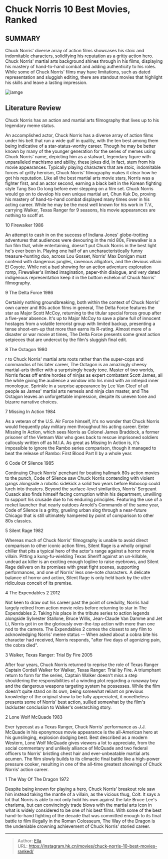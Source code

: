 # Chuck Norris  10 Best Movies, Ranked


## SUMMARY 


 Chuck Norris&#39; diverse array of action films showcases his stoic and indomitable characters, solidifying his reputation as a gritty action hero. 
 Chuck Norris&#39; martial arts background shines through in his films, displaying his mastery of hand-to-hand combat and adding authenticity to his roles. 
 While some of Chuck Norris&#39; films may have limitations, such as dated representation and sluggish editing, there are standout movies that highlight his skills and leave a lasting impression. 

![iamge](https://static1.srcdn.com/wordpress/wp-content/uploads/2023/06/expendables-2-chuck-norris.jpg)

## Literature Review

Chuck Norris has an action and martial arts filmography that lives up to his legendary meme status.




An accomplished actor, Chuck Norris has a diverse array of action films under his belt that run a wide gulf in quality, with the ten best among them being indicative of a star-status-worthy career. Though he may be better known by many of the younger generation for the series of memes using Chuck Norris&#39; name, depicting him as a stalwart, legendary figure with unparalleled machismo and ability, these jokes did, in fact, stem from his movie appearances. Typically playing characters that are stoic, indomitable forces of gritty heroism, Chuck Norris&#39; filmography makes it clear how he got his reputation.
Like all the best martial arts movie stars, Norris was a fighter first, and an actor second, earning a black belt in the Korean fighting style Tang Soo Do long before ever stepping on a film set. Chuck Norris would go on to develop his own unique martial art, Chun Kuk Do, proving his mastery of hand-to-hand combat displayed many times over in his acting career. While he may be the most well known for his work in T.V., carrying Walker, Texas Ranger for 9 seasons, his movie appearances are nothing to scoff at.









 








 10  Firewalker 
1986
        

An attempt to cash in on the success of Indiana Jones&#39; globe-trotting adventures that audiences were devouring in the mid 80s, Firewalker is a fun film that, while entertaining, doesn&#39;t put Chuck Norris in the best light he&#39;s ever been in. Playing one half of an uncharacteristically funny treasure-hunting duo, across Lou Gosset, Norris&#39; Max Donigan must contend with dangerous jungles, ravenous alligators, and the devious villain El Coyote. While not a bad showing for an action adventure exploration romp, Firewalker&#39;s limited imagination, paper-thin dialogue, and very dated indigenous representation keep it in the bottom echelon of Chuck Norris&#39; filmography.





 9  The Delta Force 
1986
        

Certainly nothing groundbreaking, both within the context of Chuck Norris&#39; own career and 80s action films in general, The Delta Force features the star as Major Scott McCoy, returning to the titular special forces group after a five-year absence. It&#39;s up to Major McCoy to save a plane full of innocent hostages from a volatile terrorist group with limited backup, presenting a tense shoot-em-up that more than earns its R-rating. Almost more of a disaster or war movie at times, The Delta Force presents some great action setpieces that are undercut by the film&#39;s sluggish final edit.





 8  The Octagon 
1980


 







 r to Chuck Norris&#39; martial arts roots rather than the super-cops and commandos of his later career, The Octagon is an amazingly cheesy martial-arts thriller with a surprisingly heady tone. Master of two worlds, Norris faces off entire hordes of ninjas as expert combatant Scott James, all the while giving the audience a window into his mind with an intrepid inner monologue. Sprinkle in a surprise appearance by Lee Van Cleef of all people as James&#39; martial arts nemesis and ninja clan master, and The Octagon leaves an unforgettable impression, despite its uneven tone and bizarre narrative choices.





 7  Missing In Action 
1984


 







As a veteran of the U.S. Air Force himself, it&#39;s no wonder that Chuck Norris would frequently play military men throughout his acting career. Enter Missing In Action, which sees Norris as Colonel James Braddock, a former prisoner of the Vietnam War who goes back to rescue imprisoned soldiers callously written off as M.I.A. As great as Missing In Action is, it&#39;s impossible to ignore the Rambo series comparison, though it managed to beat the release of Rambo: First Blood Part II by a whole year.





 6  Code Of Silence 
1985
        

Continuing Chuck Norris&#39; penchant for beating hallmark 80s action movies to the punch, Code of Silence saw Chuck Norris contending with violent gangs alongside a robotic sidekick a solid two years before Robocop could lurch into theaters. Beyond the surface-level similarities, Norris&#39; Sergeant Cusack also finds himself facing corruption within his department, unwilling to support his crusade due to his enduring principles. Featuring the use of a rocket launcher that nearly outdoes Arnold&#39;s Commando of the same year, Code of Silence is a gritty, grueling urban slog through a near-future Chicago that is still ultimately hampered by point of comparison to other 80s classics.





 5  Silent Rage 
1982
        

Whereas much of Chuck Norris&#39; filmography is unable to avoid direct comparison to other iconic action films, Silent Rage is a wholly original chiller that pits a typical hero of the actor&#39;s range against a horror movie villain. Pitting a kung-fu-wielding Texas Sheriff against an un-killable, undead ax killer is an exciting enough logline to raise eyebrows, and Silent Rage delivers on its promises with great fight scenes, supporting performances, and one of Norris&#39; less one-note characters. A delicate balance of horror and action, Silent Rage is only held back by the utter ridiculous conceit of its premise.





 4  The Expendables 2 
2012
        

Not keen to draw out his career past the point of credulity, Norris had largely retired from action movie roles before returning to star in The Expendables 2. Taking his place in the tribute series to action legends alongside Sylvester Stallone, Bruce Willis, Jean-Claude Van Damme and Jet Li, Norris got in on the gloriously over-the-top action with more than one nod to the camera. The Expendables 2 comes the closest to any film to acknowledging Norris&#39; meme status -- When asked about a cobra bite his character had received, Norris responds, &#34;after five days of agonizing pain, the cobra died&#34;.





 3  Walker, Texas Ranger: Trial By Fire 
2005
        

After four years, Chuck Norris returned to reprise the role of Texas Ranger Captain Cordell Walker for Walker, Texas Ranger: Trial by Fire. A triumphant return to form for the series, Captain Walker doesn&#39;t miss a step shouldering the responsibilities of a winding plot regarding a runaway boy and the dangerous weapons targeting system he possesses. While the film doesn&#39;t quite stand on its own, being somewhat reliant on previous knowledge of the original show to be fully appreciated, it nonetheless presents some of Norris&#39; best action, sullied somewhat by the film&#39;s lackluster conclusion to Walker&#39;s overarching story.





 2  Lone Wolf McQuade 
1983
        

Ever typecast as a Texas Ranger, Chuck Norris&#39; performance as J.J. McQuade in his eponymous movie appearance is the all-American hero at his gunslinging, explosion dodging best. Best described as a modern Western, Lone Wolf McQuade gives viewers a lot to appreciate, from the social commentary and unlikely alliance of McQuade and two federal officers to Norris&#39; bristling chest hair and ever-unbeatable martial arts acumen. The film slowly builds to its climactic final battle like a high-power pressure cooker, resulting in one of the all-time greatest showings of Chuck Norris&#39; action career.





 1  The Way Of The Dragon 
1972


 







Despite being known for playing a hero, Chuck Norris&#39; breakout role saw him instead taking the mantle of a villain, as the vicious thug, Colt. It says a lot that Norris is able to not only hold his own against the late Bruce Lee&#39;s charisma, but can convincingly trade blows with the martial arts icon in what is widely considered to be one of his best films. With some of the best hand-to-hand fighting of the decade that was committed enough to its final battle to film illegally in the Roman Colosseum, The Way of the Dragon is the undeniable crowning achievement of Chuck Norris&#39; storied career. 

---

> Author: [Ella](https://instagram.hk.cn/)  
> URL: https://instagram.hk.cn/movies/chuck-norris-10-best-movies-ranked/  

